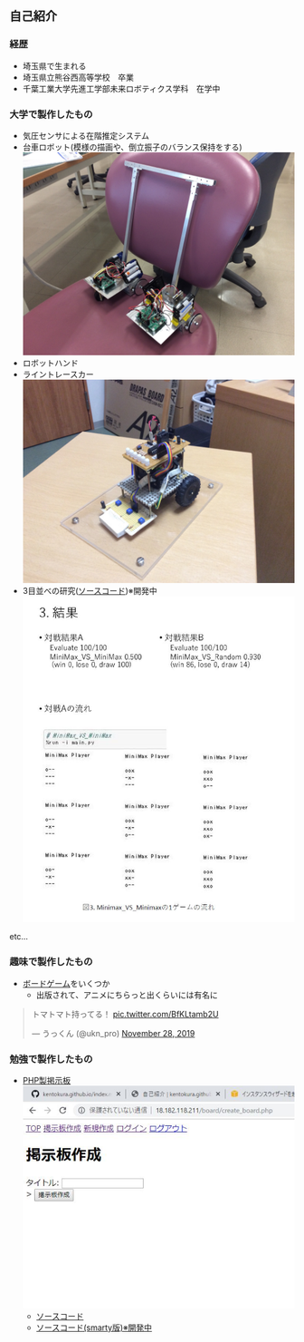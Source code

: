 ## 自己紹介
### 経歴
- 埼玉県で生まれる
- 埼玉県立熊谷西高等学校　卒業
- 千葉工業大学先進工学部未来ロボティクス学科　在学中

### 大学で製作したもの
- 気圧センサによる在階推定システム
- 台車ロボット(模様の描画や、倒立振子のバランス保持をする)
  ![台車ロボット](/台車ロボット.jpg)  
- ロボットハンド
- ライントレースカー
  ![ライントレースカー](/line_trace_car.gif)  
- 3目並べの研究([ソースコード](https://github.com/kentokura/TicTacToe_py))※開発中
  ![3目並べ研究照会](/3目紹介.JPG)

etc…

### 趣味で製作したもの
- [ボードゲーム](http://bglabo.main.jp)をいくつか
  - 出版されて、アニメにちらっと出くらいには有名に
<blockquote class="twitter-tweet"><p lang="ja" dir="ltr">トマトマト持ってる！ <a href="https://t.co/BfKLtamb2U">pic.twitter.com/BfKLtamb2U</a></p>&mdash; うっくん (@ukn_pro) <a href="https://twitter.com/ukn_pro/status/1200034316874469376?ref_src=twsrc%5Etfw">November 28, 2019</a></blockquote> <script async src="https://platform.twitter.com/widgets.js" charset="utf-8"></script>

### 勉強で製作したもの
- [PHP製掲示板](http://18.182.118.211/board_object/)  
  ![掲示板](掲示板.JPG)  
  - [ソースコード](https://github.com/kentokura/board)
  - [ソースコード(smarty版)※開発中](https://github.com/kentokura/board_object)


